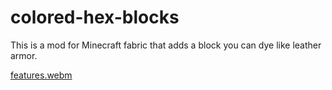 # colored-hex-blocks
This is a mod for Minecraft fabric that adds a block you can dye like leather armor.


[features.webm](https://github.com/megamasterc2/colored-hex-blocks/assets/34496875/a7dbb991-6a30-4f05-be03-bd3ef68d0e2c)
